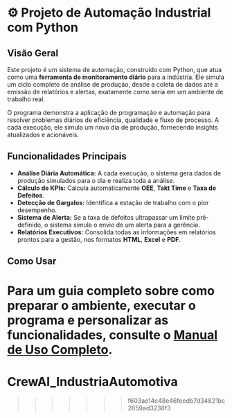 # ⚙️ Projeto de Automação Industrial com Python

## Visão Geral

Este projeto é um sistema de automação, construído com Python, que atua como uma **ferramenta de monitoramento diário** para a indústria. Ele simula um ciclo completo de análise de produção, desde a coleta de dados até a emissão de relatórios e alertas, exatamente como seria em um ambiente de trabalho real.

O programa demonstra a aplicação de programação e automação para resolver problemas diários de eficiência, qualidade e fluxo de processo. A cada execução, ele simula um novo dia de produção, fornecendo insights atualizados e acionáveis.

## Funcionalidades Principais

* **Análise Diária Automática:** A cada execução, o sistema gera dados de produção simulados para o dia e realiza toda a análise.
* **Cálculo de KPIs:** Calcula automaticamente **OEE**, **Takt Time** e **Taxa de Defeitos**.
* **Detecção de Gargalos:** Identifica a estação de trabalho com o pior desempenho.
* **Sistema de Alerta:** Se a taxa de defeitos ultrapassar um limite pré-definido, o sistema simula o envio de um alerta para a gerência.
* **Relatórios Executivos:** Consolida todas as informações em relatórios prontos para a gestão, nos formatos **HTML**, **Excel** e **PDF**.

## Como Usar

Para um guia completo sobre como preparar o ambiente, executar o programa e personalizar as funcionalidades, consulte o **[Manual de Uso Completo](./docs/manual_de_uso.md)**.
=======
# CrewAI_IndustriaAutomotiva
>>>>>>> f603ae14c48e46feedb7d34821bc2659ad3238f3
